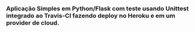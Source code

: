 ### Aplicação Simples em  Python/Flask com teste usando Unittest integrado ao Travis-CI fazendo deploy no Heroku e em um provider de cloud.

